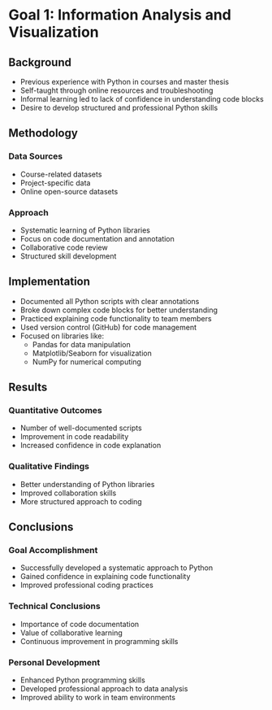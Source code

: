 # Goal 1: Information Analysis and Visualization

## Background
- Previous experience with Python in courses and master thesis
- Self-taught through online resources and troubleshooting
- Informal learning led to lack of confidence in understanding code blocks
- Desire to develop structured and professional Python skills

## Methodology
### Data Sources
- Course-related datasets
- Project-specific data
- Online open-source datasets

### Approach
- Systematic learning of Python libraries
- Focus on code documentation and annotation
- Collaborative code review
- Structured skill development

## Implementation
- Documented all Python scripts with clear annotations
- Broke down complex code blocks for better understanding
- Practiced explaining code functionality to team members
- Used version control (GitHub) for code management
- Focused on libraries like:
  - Pandas for data manipulation
  - Matplotlib/Seaborn for visualization
  - NumPy for numerical computing

## Results
### Quantitative Outcomes
- Number of well-documented scripts
- Improvement in code readability
- Increased confidence in code explanation

### Qualitative Findings
- Better understanding of Python libraries
- Improved collaboration skills
- More structured approach to coding

## Conclusions
### Goal Accomplishment
- Successfully developed a systematic approach to Python
- Gained confidence in explaining code functionality
- Improved professional coding practices

### Technical Conclusions
- Importance of code documentation
- Value of collaborative learning
- Continuous improvement in programming skills

### Personal Development
- Enhanced Python programming skills
- Developed professional approach to data analysis
- Improved ability to work in team environments
